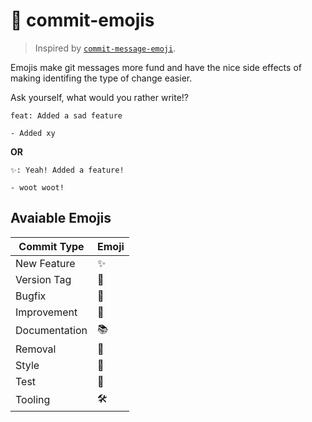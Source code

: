 # 🕺 commit-emojis

> Inspired by [`commit-message-emoji`](https://github.com/dannyfritz/commit-message-emoji).

Emojis make git messages more fund and have the nice side effects of making identifing the type of change easier.

Ask yourself, what would you rather write!?

```
feat: Added a sad feature

- Added xy
```

**OR**

```
✨: Yeah! Added a feature!

- woot woot!
```

## Avaiable Emojis

| Commit Type   | Emoji |
| ------------- | ----- |
| New Feature   | ✨     |
| Version Tag   | 🔖    |
| Bugfix        | 🐛    |
| Improvement   | 🌈    |
| Documentation | 📚    |
| Removal       | 💩    |
| Style         | 🎨    |
| Test          | 🚨    |
| Tooling       | 🛠    |